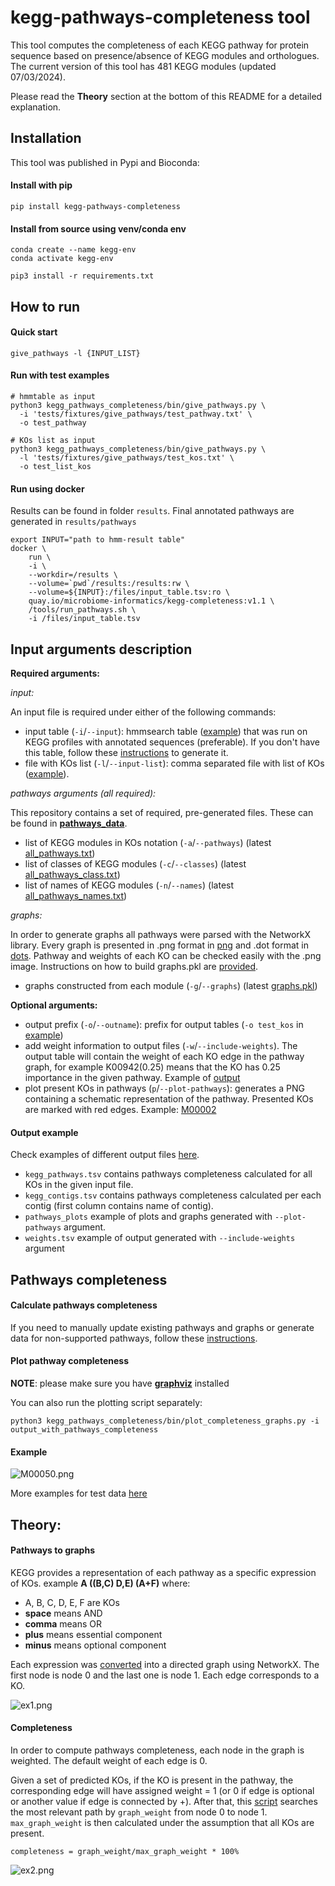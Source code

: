 # kegg-pathways-completeness tool

This tool computes the completeness of each KEGG pathway for protein sequence based on presence/absence of KEGG modules and orthologues. The current version of this tool has 481 KEGG modules (updated 07/03/2024). 

Please read the **Theory** section at the bottom of this README for a detailed explanation. 


## Installation
This tool was published in Pypi and Bioconda:

#### Install with pip
```commandline
pip install kegg-pathways-completeness
```

#### Install from source using venv/conda env
```commandline
conda create --name kegg-env
conda activate kegg-env

pip3 install -r requirements.txt
```


## How to run

#### Quick start
```
give_pathways -l {INPUT_LIST}
```

#### Run with test examples
```comandline
# hmmtable as input
python3 kegg_pathways_completeness/bin/give_pathways.py \
  -i 'tests/fixtures/give_pathways/test_pathway.txt' \
  -o test_pathway

# KOs list as input
python3 kegg_pathways_completeness/bin/give_pathways.py \
  -l 'tests/fixtures/give_pathways/test_kos.txt' \
  -o test_list_kos
```

#### Run using docker 
Results can be found in folder `results`. Final annotated pathways are generated in `results/pathways`
```commandline
export INPUT="path to hmm-result table"
docker \
    run \
    -i \
    --workdir=/results \
    --volume=`pwd`/results:/results:rw \
    --volume=${INPUT}:/files/input_table.tsv:ro \
    quay.io/microbiome-informatics/kegg-completeness:v1.1 \
    /tools/run_pathways.sh \
    -i /files/input_table.tsv
```


## Input arguments description

**Required arguments:** 

_input:_

An input file is required under either of the following commands:
- input table (`-i`/`--input`): hmmsearch table ([example](tests/fixtures/give_pathways/test_pathway.txt)) that was run on KEGG profiles with annotated sequences (preferable). If you don't have this table, follow these [instructions](src/README.md) to generate it.
- file with KOs list (`-l`/`--input-list`): comma separated file with list of KOs ([example](tests/fixtures/give_pathways/test_kos.txt)).

_pathways arguments (all required):_

This repository contains a set of required, pre-generated files. These can be found in **[pathways_data](kegg_pathways_completeness/pathways_data)**. 

- list of KEGG modules in KOs notation (`-a`/`--pathways`) (latest [all_pathways.txt](kegg_pathways_completeness%2Fpathways_data%2Fall_pathways.txt))
- list of classes of KEGG modules (`-c`/`--classes`) (latest [all_pathways_class.txt](kegg_pathways_completeness%2Fpathways_data%2Fall_pathways_class.txt))
- list of names of KEGG modules (`-n`/`--names`) (latest [all_pathways_names.txt](kegg_pathways_completeness%2Fpathways_data%2Fall_pathways_names.txt))

_graphs:_

In order to generate graphs all pathways were parsed with the NetworkX library. Every graph is presented in .png format in [png](kegg_pathways_completeness/graphs/png) and .dot format in [dots](kegg_pathways_completeness/graphs/dots). Pathway and weights of each KO can be checked easily with the .png image.
Instructions on how to build graphs.pkl are [provided](kegg_pathways_completeness/graphs/README.md). 

- graphs constructed from each module (`-g`/`--graphs`) (latest [graphs.pkl](kegg_pathways_completeness%2Fgraphs%2Fgraphs.pkl))

**Optional arguments:**

- output prefix (`-o`/`--outname`): prefix for output tables (`-o test_kos` in [example](tests/fixtures/give_pathways/output/test_kos.summary.kegg_contigs.tsv))
- add weight information to output files (`-w`/`--include-weights`). The output table will contain the weight of each KO edge in the pathway graph, for example K00942(0.25) means that the KO has 0.25 importance in the given pathway. Example of [output](tests/fixtures/give_pathways/output/test_weights.summary.kegg_pathways.tsv)
- plot present KOs in pathways (`p`/`--plot-pathways`): generates a PNG containing a schematic representation of the pathway. Presented KOs are marked with red edges. Example: [M00002](tests/fixtures/give_pathways/output/pathways_plots/M00002.png)

#### Output example

Check examples of different output files [here](tests/fixtures/give_pathways/output). 
- `kegg_pathways.tsv` contains pathways completeness calculated for all KOs in the given input file.
- `kegg_contigs.tsv` contains pathways completeness calculated per each contig (first column contains name of contig).
- `pathways_plots` example of plots and graphs generated with `--plot-pathways` argument. 
- `weights.tsv` example of output generated with `--include-weights` argument


## Pathways completeness

#### Calculate pathways completeness

If you need to manually update existing pathways and graphs or generate data for non-supported pathways, follow these [instructions](kegg_pathways_completeness/pathways_data/README.md).

#### Plot pathway completeness

**NOTE**: please make sure you have [**graphviz**](https://graphviz.org/) installed

You can also run the plotting script separately:
```commandline
python3 kegg_pathways_completeness/bin/plot_completeness_graphs.py -i output_with_pathways_completeness
```

#### Example

![M00050.png](tests/fixtures/give_pathways/output/pathways_plots/M00050.png)

More examples for test data [here](tests/fixtures/give_pathways/output/pathways_plots)


## Theory: 
#### Pathways to graphs 
KEGG provides a representation of each pathway as a specific expression of KOs.
example **A ((B,C) D,E) (A+F)** where:
- A, B, C, D, E, F are KOs
- **space** means AND
- **comma** means OR
- **plus** means essential component
- **minus** means optional component

Each expression was [converted](kegg_pathways_completeness/bin/make_graphs/make_graphs.py) into a directed graph using NetworkX. The first node is node 0 and the last one is node 1. Each edge corresponds to a KO. 

![ex1.png](src%2Fimg%2Fex1.png)

#### Completeness
In order to compute pathways completeness, each node in the graph is weighted. The default weight of each edge is 0.

Given a set of predicted KOs, if the KO is present in the pathway, the corresponding edge will have assigned weight = 1 (or 0 if edge is optional or another value if edge is connected by +). After that, this [script](kegg_pathways_completeness/bin/give_pathways.py) searches the most relevant path by `graph_weight` from node 0 to node 1. `max_graph_weight` is then calculated under the assumption that all KOs are present.

``
completeness = graph_weight/max_graph_weight * 100%
``

![ex2.png](src%2Fimg%2Fex2.png)
